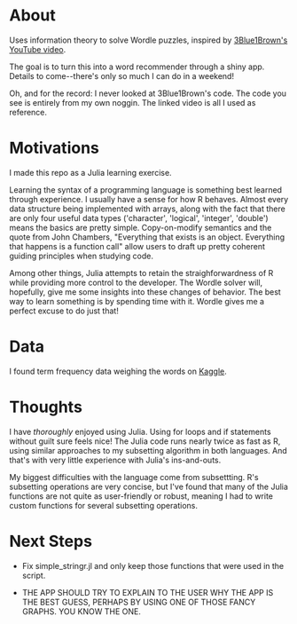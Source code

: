 # About
Uses information theory to solve Wordle puzzles, inspired by [3Blue1Brown's YouTube video](https://youtu.be/v68zYyaEmEA).

The goal is to turn this into a word recommender through a shiny app. Details to come--there's only so much I can do in a weekend!

Oh, and for the record: I never looked at 3Blue1Brown's code. The code you see is entirely from my own noggin. The linked video is all I used as reference.


# Motivations
I made this repo as a Julia learning exercise.

Learning the syntax of a programming language is something best learned through experience. I usually have a sense for how R behaves. Almost every data structure being implemented with arrays, along with the fact that there are only four useful data types ('character', 'logical', 'integer', 'double') means the basics are pretty simple. Copy-on-modify semantics and the quote from John Chambers, "Everything that exists is an object. Everything that happens is a function call" allow users to draft up pretty coherent guiding principles when studying code.

Among other things, Julia attempts to retain the straighforwardness of R while providing more control to the developer. The Wordle solver will, hopefully, give me some insights into these changes of behavior. The best way to learn something is by spending time with it. Wordle gives me a perfect excuse to do just that!


# Data
I found term frequency data weighing the words on [Kaggle](https://www.kaggle.com/datasets/rtatman/english-word-frequency?select=unigram_freq.csv).


# Thoughts
I have *thoroughly* enjoyed using Julia. Using for loops and if statements without guilt sure feels nice! The Julia code runs nearly twice as fast as R, using similar approaches to my subsetting algorithm in both languages. And that's with very little experience with Julia's ins-and-outs.

My biggest difficulties with the language come from subsettting. R's subsetting operations are very concise, but I've found that many of the Julia functions are not quite as user-friendly or robust, meaning I had to write custom functions for several subsetting operations.


# Next Steps

-   Fix simple_stringr.jl and only keep those functions that were used in the script.

-   THE APP SHOULD TRY TO EXPLAIN TO THE USER WHY THE APP IS THE BEST GUESS, PERHAPS BY USING ONE OF THOSE FANCY GRAPHS. YOU KNOW THE ONE.
